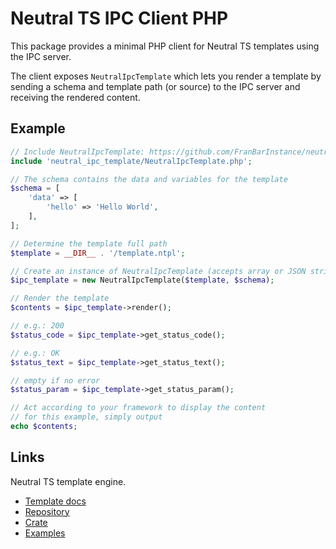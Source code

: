 # Neutral TS IPC Client PHP

This package provides a minimal PHP client for Neutral TS templates using the IPC server.

The client exposes `NeutralIpcTemplate` which lets you render a template by sending a schema
and template path (or source) to the IPC server and receiving the rendered content.

Example
-------

```php
// Include NeutralIpcTemplate: https://github.com/FranBarInstance/neutral-ipc/clients
include 'neutral_ipc_template/NeutralIpcTemplate.php';

// The schema contains the data and variables for the template
$schema = [
    'data' => [
        'hello' => 'Hello World',
    ],
];

// Determine the template full path
$template = __DIR__ . '/template.ntpl';

// Create an instance of NeutralIpcTemplate (accepts array or JSON string for schema)
$ipc_template = new NeutralIpcTemplate($template, $schema);

// Render the template
$contents = $ipc_template->render();

// e.g.: 200
$status_code = $ipc_template->get_status_code();

// e.g.: OK
$status_text = $ipc_template->get_status_text();

// empty if no error
$status_param = $ipc_template->get_status_param();

// Act according to your framework to display the content
// for this example, simply output
echo $contents;

```

Links
-----

Neutral TS template engine.

- [Template docs](https://github.com/FranBarInstance/neutralts-docs/docs/neutralts/doc/)
- [Repository](https://github.com/FranBarInstance/neutralts)
- [Crate](https://crates.io/crates/neutralts)
- [Examples](https://github.com/FranBarInstance/neutralts-docs/tree/master/examples)
